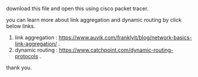 download this file and open this using cisco packet tracer.

you can learn more about link aggregation and dynamic routing by click below links.

01) link aggregation : https://www.auvik.com/franklyit/blog/network-basics-link-aggregation/ .
02) dynamic routing  : https://www.catchpoint.com/dynamic-routing-protocols .

thank you.
